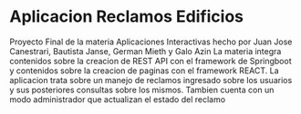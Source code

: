 # Aplicacion Reclamos Edificios
Proyecto Final de la materia Aplicaciones Interactivas hecho por Juan Jose Canestrari, Bautista Janse, German Mieth y Galo Azin
La materia integra contenidos sobre la creacion de REST API con el framework de Springboot y contenidos sobre la creacion de paginas con el framework REACT.
La aplicacion trata sobre un manejo de reclamos ingresado sobre los usuarios y sus posteriores consultas sobre los mismos. Tambien cuenta con un modo administrador que actualizan el estado del reclamo
